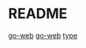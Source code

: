 # README

[go-web](https://xueyuanjun.com/books/go-web-programming)
[go-web](https://github.com/nonfu/chitchat)
[type](https://blog.csdn.net/Sardkit/article/details/79911925)
